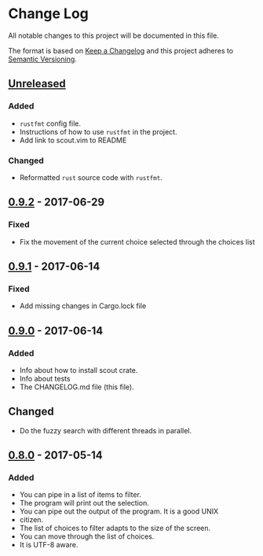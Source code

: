 # Change Log
All notable changes to this project will be documented in this file.

The format is based on [Keep a Changelog](http://keepachangelog.com/)
and this project adheres to [Semantic Versioning](http://semver.org/).

## [Unreleased]
### Added
- `rustfmt` config file.
- Instructions of how to use `rustfmt` in the project.
- Add link to scout.vim to README

### Changed
- Reformatted `rust` source code with `rustfmt`.

## [0.9.2] - 2017-06-29
### Fixed
- Fix the movement of the current choice selected through the choices list

## [0.9.1] - 2017-06-14
### Fixed
- Add missing changes in Cargo.lock file

## [0.9.0] - 2017-06-14
### Added
- Info about how to install scout crate.
- Info about tests
- The CHANGELOG.md file (this file).

## Changed
- Do the fuzzy search with different threads in parallel. 

## [0.8.0] - 2017-05-14
### Added
- You can pipe in a list of items to filter.
- The program will print out the selection.
- You can pipe out the output of the program. It is a good UNIX
- citizen.
- The list of choices to filter adapts to the size of the screen.
- You can move through the list of choices.
- It is UTF-8 aware.

[Unreleased]: https://github.com/jhbabon/scout/compare/v0.9.2...HEAD
[0.9.2]: https://github.com/jhbabon/scout/compare/v0.9.1...v0.9.2
[0.9.1]: https://github.com/jhbabon/scout/compare/v0.9.0...v0.9.1
[0.9.0]: https://github.com/jhbabon/scout/compare/v0.8.0...v0.9.0
[0.8.0]: https://github.com/jhbabon/scout/tree/v0.8.0
